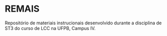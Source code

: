 # REMAIS
Repositório de materiais instrucionais desenvolvido durante a disciplina de ST3 do curso de LCC na UFPB, Campus IV.
